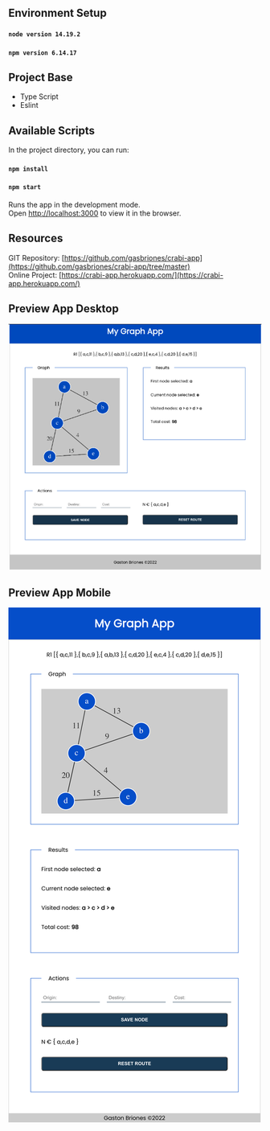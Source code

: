 ## Environment Setup
#### `node version 14.19.2`
#### `npm version 6.14.17`

## Project Base
- Type Script
- Eslint

## Available Scripts

In the project directory, you can run:
#### `npm install`
#### `npm start`

Runs the app in the development mode.\
Open [http://localhost:3000](http://localhost:3000) to view it in the browser.

## Resources
GIT Repository: [https://github.com/gasbriones/crabi-app](https://github.com/gasbriones/crabi-app/tree/master) \
Online Project: [https://crabi-app.herokuapp.com/](https://crabi-app.herokuapp.com/)

## Preview App Desktop

![ScreenShot](https://github.com/gasbriones/crabi-app/blob/master/captutes/Captura%20de%20Pantalla%202022-07-12%20a%20la(s)%2021.20.50.png)

## Preview App Mobile

![ScreenShot](https://github.com/gasbriones/crabi-app/blob/master/captutes/localhost_3000_(6).png)


